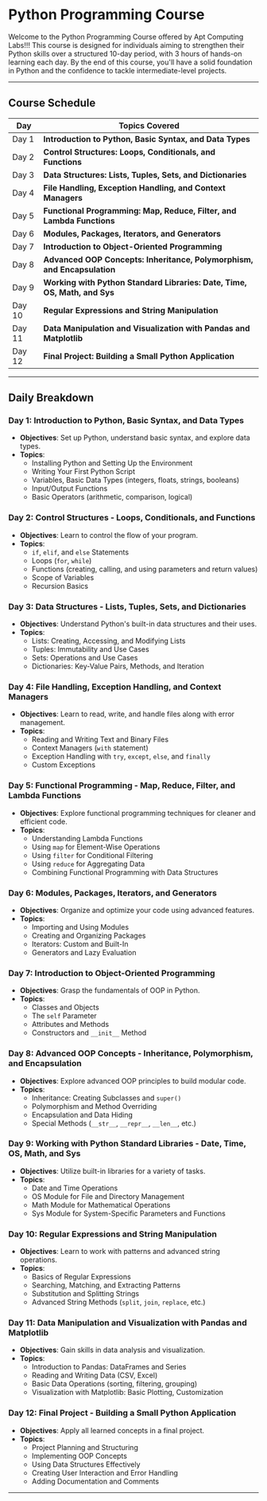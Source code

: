 # Python Programming Course

Welcome to the Python Programming Course offered by Apt Computing Labs!!!
This course is designed for individuals aiming to strengthen their Python skills over a structured 10-day period, with 3 hours of hands-on learning each day. By the end of this course, you'll have a solid foundation in Python and the confidence to tackle intermediate-level projects.

---

## Course Schedule

| Day   | Topics Covered                                                                 |
|-------|-------------------------------------------------------------------------------|
| Day 1 | **Introduction to Python, Basic Syntax, and Data Types**                      |
| Day 2 | **Control Structures: Loops, Conditionals, and Functions**                    |
| Day 3 | **Data Structures: Lists, Tuples, Sets, and Dictionaries**                    |
| Day 4 | **File Handling, Exception Handling, and Context Managers**                   |
| Day 5 | **Functional Programming: Map, Reduce, Filter, and Lambda Functions**         |
| Day 6 | **Modules, Packages, Iterators, and Generators**                               |
| Day 7 | **Introduction to Object-Oriented Programming**                               |
| Day 8 | **Advanced OOP Concepts: Inheritance, Polymorphism, and Encapsulation**       |
| Day 9 | **Working with Python Standard Libraries: Date, Time, OS, Math, and Sys**     |
| Day 10| **Regular Expressions and String Manipulation**                               |
| Day 11| **Data Manipulation and Visualization with Pandas and Matplotlib**            |
| Day 12| **Final Project: Building a Small Python Application**                        |

---

## Daily Breakdown

### Day 1: Introduction to Python, Basic Syntax, and Data Types
- **Objectives**: Set up Python, understand basic syntax, and explore data types.
- **Topics**:
  - Installing Python and Setting Up the Environment
  - Writing Your First Python Script
  - Variables, Basic Data Types (integers, floats, strings, booleans)
  - Input/Output Functions
  - Basic Operators (arithmetic, comparison, logical)

### Day 2: Control Structures - Loops, Conditionals, and Functions
- **Objectives**: Learn to control the flow of your program.
- **Topics**:
  - `if`, `elif`, and `else` Statements
  - Loops (`for`, `while`)
  - Functions (creating, calling, and using parameters and return values)
  - Scope of Variables
  - Recursion Basics

### Day 3: Data Structures - Lists, Tuples, Sets, and Dictionaries
- **Objectives**: Understand Python's built-in data structures and their uses.
- **Topics**:
  - Lists: Creating, Accessing, and Modifying Lists
  - Tuples: Immutability and Use Cases
  - Sets: Operations and Use Cases
  - Dictionaries: Key-Value Pairs, Methods, and Iteration

### Day 4: File Handling, Exception Handling, and Context Managers
- **Objectives**: Learn to read, write, and handle files along with error management.
- **Topics**:
  - Reading and Writing Text and Binary Files
  - Context Managers (`with` statement)
  - Exception Handling with `try`, `except`, `else`, and `finally`
  - Custom Exceptions

### Day 5: Functional Programming - Map, Reduce, Filter, and Lambda Functions
- **Objectives**: Explore functional programming techniques for cleaner and efficient code.
- **Topics**:
  - Understanding Lambda Functions
  - Using `map` for Element-Wise Operations
  - Using `filter` for Conditional Filtering
  - Using `reduce` for Aggregating Data
  - Combining Functional Programming with Data Structures

### Day 6: Modules, Packages, Iterators, and Generators
- **Objectives**: Organize and optimize your code using advanced features.
- **Topics**:
  - Importing and Using Modules
  - Creating and Organizing Packages
  - Iterators: Custom and Built-In
  - Generators and Lazy Evaluation

### Day 7: Introduction to Object-Oriented Programming
- **Objectives**: Grasp the fundamentals of OOP in Python.
- **Topics**:
  - Classes and Objects
  - The `self` Parameter
  - Attributes and Methods
  - Constructors and `__init__` Method

### Day 8: Advanced OOP Concepts - Inheritance, Polymorphism, and Encapsulation
- **Objectives**: Explore advanced OOP principles to build modular code.
- **Topics**:
  - Inheritance: Creating Subclasses and `super()`
  - Polymorphism and Method Overriding
  - Encapsulation and Data Hiding
  - Special Methods (`__str__`, `__repr__`, `__len__`, etc.)

### Day 9: Working with Python Standard Libraries - Date, Time, OS, Math, and Sys
- **Objectives**: Utilize built-in libraries for a variety of tasks.
- **Topics**:
  - Date and Time Operations
  - OS Module for File and Directory Management
  - Math Module for Mathematical Operations
  - Sys Module for System-Specific Parameters and Functions

### Day 10: Regular Expressions and String Manipulation
- **Objectives**: Learn to work with patterns and advanced string operations.
- **Topics**:
  - Basics of Regular Expressions
  - Searching, Matching, and Extracting Patterns
  - Substitution and Splitting Strings
  - Advanced String Methods (`split`, `join`, `replace`, etc.)

### Day 11: Data Manipulation and Visualization with Pandas and Matplotlib
- **Objectives**: Gain skills in data analysis and visualization.
- **Topics**:
  - Introduction to Pandas: DataFrames and Series
  - Reading and Writing Data (CSV, Excel)
  - Basic Data Operations (sorting, filtering, grouping)
  - Visualization with Matplotlib: Basic Plotting, Customization

### Day 12: Final Project - Building a Small Python Application
- **Objectives**: Apply all learned concepts in a final project.
- **Topics**:
  - Project Planning and Structuring
  - Implementing OOP Concepts
  - Using Data Structures Effectively
  - Creating User Interaction and Error Handling
  - Adding Documentation and Comments

---


